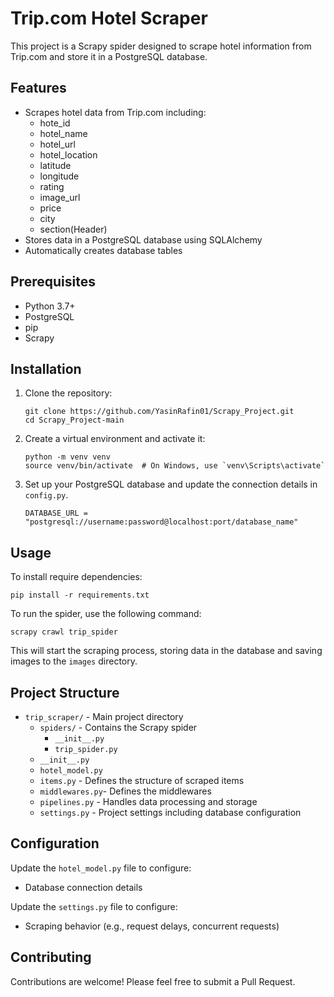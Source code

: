 # Trip.com Hotel Scraper

This project is a Scrapy spider designed to scrape hotel information from Trip.com and store it in a PostgreSQL database.

## Features

- Scrapes hotel data from Trip.com including:
  - hote_id
  - hotel_name
  - hotel_url
  - hotel_location
  - latitude
  - longitude
  - rating
  - image_url
  - price
  - city
  - section(Header)
- Stores data in a PostgreSQL database using SQLAlchemy
- Automatically creates database tables


## Prerequisites

- Python 3.7+
- PostgreSQL
- pip
- Scrapy

## Installation

1. Clone the repository:
   ```
   git clone https://github.com/YasinRafin01/Scrapy_Project.git
   cd Scrapy_Project-main
   ```

2. Create a virtual environment and activate it:
   ```
   python -m venv venv
   source venv/bin/activate  # On Windows, use `venv\Scripts\activate`
   ```
3. Set up your PostgreSQL database and update the connection details in `config.py`.
   ```
   DATABASE_URL = "postgresql://username:password@localhost:port/database_name"
   ```

## Usage
To install require dependencies:
```
pip install -r requirements.txt
```

To run the spider, use the following command:

```
scrapy crawl trip_spider
```

This will start the scraping process, storing data in the database and saving images to the `images` directory.

## Project Structure

- `trip_scraper/` - Main project directory
  - `spiders/` - Contains the Scrapy spider
      - `__init__.py`
      - `trip_spider.py`
  - `__init__.py`
  - `hotel_model.py` 
  - `items.py` - Defines the structure of scraped items
  -  `middlewares.py`- Defines the middlewares
  - `pipelines.py` - Handles data processing and storage
  - `settings.py` - Project settings including database configuration


## Configuration

Update the `hotel_model.py` file to configure:
- Database connection details

Update the `settings.py` file to configure:
- Scraping behavior (e.g., request delays, concurrent requests)

## Contributing

Contributions are welcome! Please feel free to submit a Pull Request.
